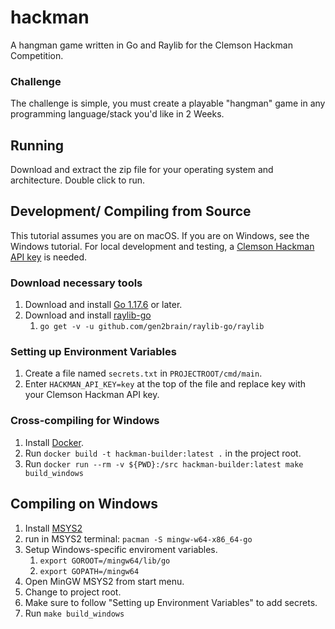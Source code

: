 # hackman
A hangman game written in Go and Raylib for the Clemson Hackman Competition.
### Challenge
The challenge is simple, you must create a playable "hangman" game in any programming language/stack you'd like in 2 Weeks. 

## Running
Download and extract the zip file for your operating system and architecture.
Double click to run.

## Development/ Compiling from Source
This tutorial assumes you are on macOS. If you are on Windows, see the Windows tutorial.
For local development and testing, a [Clemson Hackman API key](https://github.com/Jay-Madden/hackmanapi) is needed.
### Download necessary tools
1. Download and install [Go 1.17.6](https://go.dev/) or later.
2. Download and install [raylib-go](https://github.com/gen2brain/raylib-go)
    1. ```go get -v -u github.com/gen2brain/raylib-go/raylib```
### Setting up Environment Variables
1. Create a file named ```secrets.txt``` in ```PROJECTROOT/cmd/main```.
2. Enter ```HACKMAN_API_KEY=key``` at the top of the file and replace key with your Clemson Hackman API key.
### Cross-compiling for Windows
1. Install [Docker](https://www.docker.com/).
2. Run ```docker build -t hackman-builder:latest .``` in the project root.
3. Run ```docker run --rm -v ${PWD}:/src hackman-builder:latest make build_windows```
## Compiling on Windows
1. Install [MSYS2](https://www.msys2.org/)
2. run in MSYS2 terminal: ```pacman -S mingw-w64-x86_64-go```
3. Setup Windows-specific enviroment variables.
    1. ```export GOROOT=/mingw64/lib/go```
    2. ```export GOPATH=/mingw64```
4. Open MinGW MSYS2 from start menu.
5. Change to project root.
6. Make sure to follow "Setting up Environment Variables" to add secrets.
7. Run ```make build_windows```
